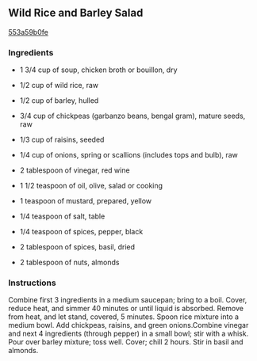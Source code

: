 ## Wild Rice and Barley Salad

[553a59b0fe](http://www.myrecipes.com/recipe/wild-rice-barley-salad)

### Ingredients

 - 1 3/4 cup of soup, chicken broth or bouillon, dry

 - 1/2 cup of wild rice, raw

 - 1/2 cup of barley, hulled

 - 3/4 cup of chickpeas (garbanzo beans, bengal gram), mature seeds, raw

 - 1/3 cup of raisins, seeded

 - 1/4 cup of onions, spring or scallions (includes tops and bulb), raw

 - 2 tablespoon of vinegar, red wine

 - 1 1/2 teaspoon of oil, olive, salad or cooking

 - 1 teaspoon of mustard, prepared, yellow

 - 1/4 teaspoon of salt, table

 - 1/4 teaspoon of spices, pepper, black

 - 2 tablespoon of spices, basil, dried

 - 2 tablespoon of nuts, almonds

### Instructions

Combine first 3 ingredients in a medium saucepan; bring to a boil. Cover, reduce heat, and simmer 40 minutes or until liquid is absorbed. Remove from heat, and let stand, covered, 5 minutes. Spoon rice mixture into a medium bowl. Add chickpeas, raisins, and green onions.Combine vinegar and next 4 ingredients (through pepper) in a small bowl; stir with a whisk. Pour over barley mixture; toss well. Cover; chill 2 hours. Stir in basil and almonds.